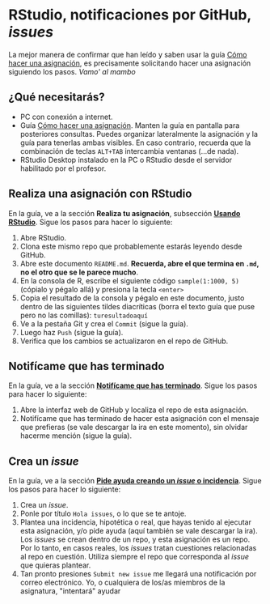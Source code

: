 
<!-- Este .md fue generado a partir del .Rmd homónimo. Edítese el .Rmd -->
RStudio, notificaciones por GitHub, *issues*
============================================

La mejor manera de confirmar que han leído y saben usar la guía [Cómo hacer una asignación](https://github.com/biogeografia-201902/material-de-apoyo/blob/master/ref/como-hacer-una-asignacion.md), es precisamente solicitando hacer una asignación siguiendo los pasos. *Vamo' al mambo*

¿Qué necesitarás?
-----------------

-   PC con conexión a internet.
-   Guía [Cómo hacer una asignación](https://github.com/biogeografia-201902/material-de-apoyo/blob/master/ref/como-hacer-una-asignacion.md#realiza-tu-asignación). Manten la guía en pantalla para posteriores consultas. Puedes organizar lateralmente la asignación y la guía para tenerlas ambas visibles. En caso contrario, recuerda que la combinación de teclas `ALT+TAB` intercambia ventanas (...de nada).
-   RStudio Desktop instalado en la PC o RStudio desde el servidor habilitado por el profesor.

Realiza una asignación con RStudio
----------------------------------

En la guía, ve a la sección **Realiza tu asignación**, subsección [**Usando RStudio**](https://github.com/biogeografia-201902/material-de-apoyo/blob/master/ref/como-hacer-una-asignacion.md#usando-rstudio). Sigue los pasos para hacer lo siguiente:

1.  Abre RStudio.
2.  Clona este mismo repo que probablemente estarás leyendo desde GitHub.
3.  Abre este documento `README.md`. **Recuerda, abre el que termina en `.md`, no el otro que se le parece mucho**.
4.  En la consola de R, escribe el siguiente código `sample(1:1000, 5)` (cópialo y pégalo allá) y presiona la tecla `<enter>`
5.  Copia el resultado de la consola y pégalo en este documento, justo dentro de las siguientes tildes diacríticas (borra el texto guía que puse pero no las comillas): `turesultadoaquí`
6.  Ve a la pestaña Git y crea el `Commit` (sigue la guía).
7.  Luego haz `Push` (sigue la guía).
8.  Verifica que los cambios se actualizaron en el repo de GitHub.

Notifícame que has terminado
----------------------------

En la guía, ve a la sección [**Notifícame que has terminado**](https://github.com/biogeografia-201902/material-de-apoyo/blob/master/ref/como-hacer-una-asignacion.md#notifícame-que-has-terminado). Sigue los pasos para hacer lo siguiente:

1.  Abre la interfaz web de GitHub y localiza el repo de esta asignación.
2.  Notifícame que has terminado de hacer esta asignación con el mensaje que prefieras (se vale descargar la ira en este momento), sin olvidar hacerme mención (sigue la guía).

Crea un *issue*
---------------

En la guía, ve a la sección [**Pide ayuda creando un *issue* o incidencia**](https://github.com/biogeografia-201902/material-de-apoyo/blob/master/ref/como-hacer-una-asignacion.md#pide-ayuda-creando-un-issue-o-incidencia). Sigue los pasos para hacer lo siguiente:

1.  Crea un *issue*.
2.  Ponle por título `Hola issues`, o lo que se te antoje.
3.  Plantea una incidencia, hipotética o real, que hayas tenido al ejecutar esta asignación, y/o pide ayuda (aquí también se vale descargar la ira). Los *issues* se crean dentro de un repo, y esta asignación es un repo. Por lo tanto, en casos reales, los *issues* tratan cuestiones relacionadas al repo en cuestión. Utiliza siempre el repo que corresponda al *issue* que quieras plantear.
4.  Tan pronto presiones `Submit new issue` me llegará una notificación por correo electrónico. Yo, o cualquiera de los/as miembros de la asignatura, "intentará" ayudar
